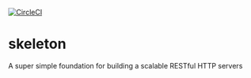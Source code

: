 [![CircleCI](https://circleci.com/gh/TonOfPrince/skeleton.svg?style=svg)](https://circleci.com/gh/TonOfPrince/skeleton)

skeleton
============
A super simple foundation for building a scalable RESTful HTTP servers
